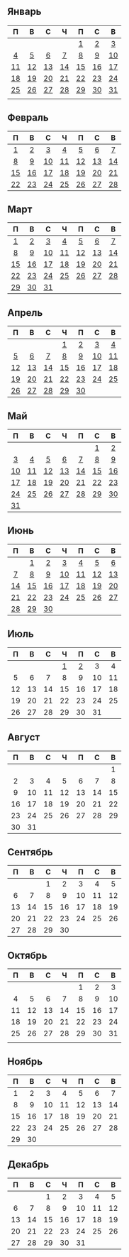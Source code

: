 ## Январь
|П|В|С|Ч|П|С|В|
|:-:|:-:|:-:|:-:|:-:|:-:|:-:|
| | | | |[1](01/2021.01.01.md)|[2](01/2021.01.02.md)|[3](01/2021.01.03.md)|
|[4](01/2021.01.04.md)|[5](01/2021.01.05.md)|[6](01/2021.01.06.md)|[7](01/2021.01.07.md)|[8](01/2021.01.08.md)|[9](01/2021.01.09.md)|[10](01/2021.01.10.md)|
|[11](01/2021.01.11.md)|[12](01/2021.01.12.md)|[13](01/2021.01.13.md)|[14](01/2021.01.14.md)|[15](01/2021.01.15.md)|[16](01/2021.01.16.md)|[17](01/2021.01.17.md)|
|[18](01/2021.01.18.md)|[19](01/2021.01.19.md)|[20](01/2021.01.20.md)|[21](01/2021.01.21.md)|[22](01/2021.01.22.md)|[23](01/2021.01.23.md)|[24](01/2021.01.24.md)|
|[25](01/2021.01.25.md)|[26](01/2021.01.26.md)|[27](01/2021.01.27.md)|[28](01/2021.01.28.md)|[29](01/2021.01.29.md)|[30](01/2021.01.30.md)|[31](01/2021.01.31.md)|
| | | | | | | |
## Февраль
|П|В|С|Ч|П|С|В|
|:-:|:-:|:-:|:-:|:-:|:-:|:-:|
|[1](02/2021.02.01.md)|[2](02/2021.02.02.md)|[3](02/2021.02.03.md)|[4](02/2021.02.04.md)|[5](02/2021.02.05.md)|[6](02/2021.02.06.md)|[7](02/2021.02.07.md)|
|[8](02/2021.02.08.md)|[9](02/2021.02.09.md)|[10](02/2021.02.10.md)|[11](02/2021.02.11.md)|[12](02/2021.02.12.md)|[13](02/2021.02.13.md)|[14](02/2021.02.14.md)|
|[15](02/2021.02.15.md)|[16](02/2021.02.16.md)|[17](02/2021.02.17.md)|[18](02/2021.02.18.md)|[19](02/2021.02.19.md)|[20](02/2021.02.20.md)|[21](02/2021.02.21.md)|
|[22](02/2021.02.22.md)|[23](02/2021.02.23.md)|[24](02/2021.02.24.md)|[25](02/2021.02.25.md)|[26](02/2021.02.26.md)|[27](02/2021.02.27.md)|[28](02/2021.02.28.md)|
## Март
|П|В|С|Ч|П|С|В|
|:-:|:-:|:-:|:-:|:-:|:-:|:-:|
|[1](03/2021.03.01.md)|[2](03/2021.03.02.md)|[3](03/2021.03.03.md)|[4](03/2021.03.04.md)|[5](03/2021.03.05.md)|[6](03/2021.03.06.md)|[7](03/2021.03.07.md)|
|[8](03/2021.03.08.md)|[9](03/2021.03.09.md)|[10](03/2021.03.10.md)|[11](03/2021.03.11.md)|[12](03/2021.03.12.md)|[13](03/2021.03.13.md)|[14](03/2021.03.14.md)|
|[15](03/2021.03.15.md)|[16](03/2021.03.16.md)|[17](03/2021.03.17.md)|[18](03/2021.03.18.md)|[19](03/2021.03.19.md)|[20](03/2021.03.20.md)|[21](03/2021.03.21.md)|
|[22](03/2021.03.22.md)|[23](03/2021.03.23.md)|[24](03/2021.03.24.md)|[25](03/2021.03.25.md)|[26](03/2021.03.26.md)|[27](03/2021.03.27.md)|[28](03/2021.03.28.md)|
|[29](03/2021.03.29.md)|[30](03/2021.03.30.md)|[31](03/2021.03.31.md)| | | | |
## Апрель
|П|В|С|Ч|П|С|В|
|:-:|:-:|:-:|:-:|:-:|:-:|:-:|
| | | |[1](04/2021.04.01.md)|[2](04/2021.04.02.md)|[3](04/2021.04.03.md)|[4](04/2021.04.04.md)|
|[5](04/2021.04.05.md)|[6](04/2021.04.06.md)|[7](04/2021.04.07.md)|[8](04/2021.04.08.md)|[9](04/2021.04.09.md)|[10](04/2021.04.10.md)|[11](04/2021.04.11.md)|
|[12](04/2021.04.12.md)|[13](04/2021.04.13.md)|[14](04/2021.04.14.md)|[15](04/2021.04.15.md)|[16](04/2021.04.16.md)|[17](04/2021.04.17.md)|[18](04/2021.04.18.md)|
|[19](04/2021.04.19.md)|[20](04/2021.04.20.md)|[21](04/2021.04.21.md)|[22](04/2021.04.22.md)|[23](04/2021.04.23.md)|[24](04/2021.04.24.md)|[25](04/2021.04.25.md)|
|[26](04/2021.04.26.md)|[27](04/2021.04.27.md)|[28](04/2021.04.28.md)|[29](04/2021.04.29.md)|[30](04/2021.04.30.md)| | |
## Май
|П|В|С|Ч|П|С|В|
|:-:|:-:|:-:|:-:|:-:|:-:|:-:|
| | | | | |[1](05/2021.05.01.md)|[2](05/2021.05.02.md)|
|[3](05/2021.05.03.md)|[4](05/2021.05.04.md)|[5](05/2021.05.05.md)|[6](05/2021.05.06.md)|[7](05/2021.05.07.md)|[8](05/2021.05.08.md)|[9](05/2021.05.09.md)|
|[10](05/2021.05.10.md)|[11](05/2021.05.11.md)|[12](05/2021.05.12.md)|[13](05/2021.05.13.md)|[14](05/2021.05.14.md)|[15](05/2021.05.15.md)|[16](05/2021.05.16.md)|
|[17](05/2021.05.17.md)|[18](05/2021.05.18.md)|[19](05/2021.05.19.md)|[20](05/2021.05.20.md)|[21](05/2021.05.21.md)|[22](05/2021.05.22.md)|[23](05/2021.05.23.md)|
|[24](05/2021.05.24.md)|[25](05/2021.05.25.md)|[26](05/2021.05.26.md)|[27](05/2021.05.27.md)|[28](05/2021.05.28.md)|[29](05/2021.05.29.md)|[30](05/2021.05.30.md)|
|[31](05/2021.05.31.md)| | | | | | |
## Июнь
|П|В|С|Ч|П|С|В|
|:-:|:-:|:-:|:-:|:-:|:-:|:-:|
| |[1](06/2021.06.01.md)|[2](06/2021.06.02.md)|[3](06/2021.06.03.md)|[4](06/2021.06.04.md)|[5](06/2021.06.05.md)|[6](06/2021.06.06.md)|
|[7](06/2021.06.07.md)|[8](06/2021.06.08.md)|[9](06/2021.06.09.md)|[10](06/2021.06.10.md)|[11](06/2021.06.11.md)|[12](06/2021.06.12.md)|[13](06/2021.06.13.md)|
|[14](06/2021.06.14.md)|[15](06/2021.06.15.md)|[16](06/2021.06.16.md)|[17](06/2021.06.17.md)|[18](06/2021.06.18.md)|[19](06/2021.06.19.md)|[20](06/2021.06.20.md)|
|[21](06/2021.06.21.md)|[22](06/2021.06.22.md)|[23](06/2021.06.23.md)|[24](06/2021.06.24.md)|[25](06/2021.06.25.md)|[26](06/2021.06.26.md)|[27](06/2021.06.27.md)|
|[28](06/2021.06.28.md)|[29](06/2021.06.29.md)|[30](06/2021.06.30.md)| | | | |
## Июль
|П|В|С|Ч|П|С|В|
|:-:|:-:|:-:|:-:|:-:|:-:|:-:|
| | | |[1](07/2021.07.01.md)|[2](07/2021.07.02.md)|3|4|
|5|6|7|8|9|10|11|
|12|13|14|15|16|17|18|
|19|20|21|22|23|24|25|
|26|27|28|29|30|31| |
## Август
|П|В|С|Ч|П|С|В|
|:-:|:-:|:-:|:-:|:-:|:-:|:-:|
| | | | | | |1|
|2|3|4|5|6|7|8|
|9|10|11|12|13|14|15|
|16|17|18|19|20|21|22|
|23|24|25|26|27|28|29|
|30|31| | | | | |
## Сентябрь
|П|В|С|Ч|П|С|В|
|:-:|:-:|:-:|:-:|:-:|:-:|:-:|
| | |1|2|3|4|5|
|6|7|8|9|10|11|12|
|13|14|15|16|17|18|19|
|20|21|22|23|24|25|26|
|27|28|29|30| | | |
## Октябрь
|П|В|С|Ч|П|С|В|
|:-:|:-:|:-:|:-:|:-:|:-:|:-:|
| | | | |1|2|3|
|4|5|6|7|8|9|10|
|11|12|13|14|15|16|17|
|18|19|20|21|22|23|24|
|25|26|27|28|29|30|31|
| | | | | | | |
## Ноябрь
|П|В|С|Ч|П|С|В|
|:-:|:-:|:-:|:-:|:-:|:-:|:-:|
|1|2|3|4|5|6|7|
|8|9|10|11|12|13|14|
|15|16|17|18|19|20|21|
|22|23|24|25|26|27|28|
|29|30| | | | | |
## Декабрь
|П|В|С|Ч|П|С|В|
|:-:|:-:|:-:|:-:|:-:|:-:|:-:|
| | |1|2|3|4|5|
|6|7|8|9|10|11|12|
|13|14|15|16|17|18|19|
|20|21|22|23|24|25|26|
|27|28|29|30|31| | |
